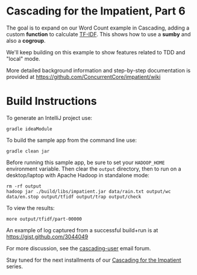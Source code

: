 Cascading for the Impatient, Part 6
===================================
The goal is to expand on our Word Count example in Cascading, adding a custom **function** to calculate [TF-IDF](http://en.wikipedia.org/wiki/Tf*idf). This shows how to use a **sumby** and also a **cogroup**.

We'll keep building on this example to show features related to TDD and "local" mode.

More detailed background information and step-by-step documentation is provided at https://github.com/ConcurrentCore/impatient/wiki

Build Instructions
==================
To generate an IntelliJ project use:

    gradle ideaModule

To build the sample app from the command line use:

    gradle clean jar

Before running this sample app, be sure to set your `HADOOP_HOME` environment variable. Then clear the `output` directory, then to run on a desktop/laptop with Apache Hadoop in standalone mode:

    rm -rf output
    hadoop jar ./build/libs/impatient.jar data/rain.txt output/wc data/en.stop output/tfidf output/trap output/check

To view the results:

    more output/tfidf/part-00000

An example of log captured from a successful build+run is at https://gist.github.com/3044049

For more discussion, see the [cascading-user](https://groups.google.com/forum/?fromgroups#!forum/cascading-user) email forum.

Stay tuned for the next installments of our [Cascading for the Impatient](http://www.cascading.org/category/impatient/) series.
